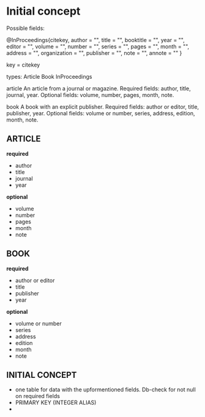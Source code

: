 # Initial concept

Possible fields:

@InProceedings{citekey,
author = "",
title = "",
booktitle = "",
year = "",
editor = "",
volume = "",
number = "",
series = "",
pages = "",
month = "",
address = "",
organization = "",
publisher = "",
note = "",
annote = ""
}

key = citekey

types:
Article
Book
InProceedings

article An article from a journal or magazine. Required fields: author, title, journal, year. Optional fields: volume, number, pages, month, note.

book A book with an explicit publisher. Required fields: author or editor, title, publisher, year. Optional fields: volume or number, series, address, edition, month, note.

## ARTICLE

**required**

- author
- title
- journal
- year

**optional**

- volume
- number
- pages
- month
- note

## BOOK

**required**

- author or editor
- title
- publisher
- year

**optional**

- volume or number
- series
- address
- edition
- month
- note

## INITIAL CONCEPT

- one table for data with the upformentioned fields. Db-check for not null on required fields
- PRIMARY KEY (INTEGER ALIAS)
-

